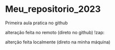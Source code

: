 # Meu_repositorio_2023
Primeira aula pratica no github

alteração feita no remoto (direto no github) !zap:


alterção feita localmente (direto na minha máquina)